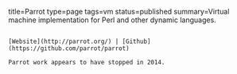 title=Parrot
type=page
tags=vm
status=published
summary=Virtual machine implementation for Perl and other dynamic languages.
~~~~~~

[Website](http://parrot.org/) | [Github](https://github.com/parrot/parrot)

Parrot work appears to have stopped in 2014.
